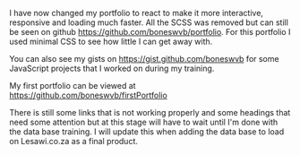 I have now changed my portfolio to react to make it more interactive, responsive and loading much faster. All the SCSS was removed but can still be seen on github https://github.com/boneswvb/portfolio. For this portfolio I used minimal CSS to see how little I can get away with.

You can also see my gists on https://gist.github.com/boneswvb for some JavaScript projects that I worked on during my training.

My first portfolio can be viewed at https://github.com/boneswvb/firstPortfolio

There is still some links that is not working properly and some headings that need some attention but at this stage will have to wait until I'm done with the data base training. I will update this when adding the data base to load on Lesawi.co.za as a final product. 